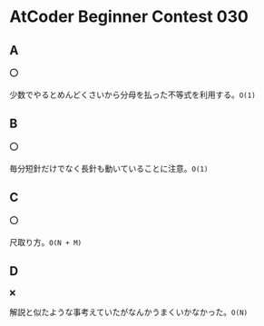 # AtCoder Beginner Contest 030

## A

:o:

少数でやるとめんどくさいから分母を払った不等式を利用する。`O(1)`

## B

:o:

毎分短針だけでなく長針も動いていることに注意。`O(1)`

## C

:o:

尺取り方。`O(N + M)`

## D

:x:

解説と似たような事考えていたがなんかうまくいかなかった。`O(N)`

